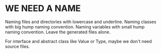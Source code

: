 # WE NEED A NAME

Naming files and directories with lowercase and underline.
Naming classes with big hump naming convention.
Naming variables with small hump naming convention.
Leave the generated files alone.

For interface and abstract class like Value or Type, maybe we don't need source files.